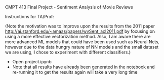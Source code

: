 CMPT 413 Final Project - Sentiment Analysis of Movie Reviews

Instructions for TA/Prof:

(Note the motivation was to improve upon the results from the 2011 paper http://ai.stanford.edu/~amaas/papers/wvSent_acl2011.pdf
by focusing on using a more effective vectorization method. Also, I am aware there are more advanced ML models that could have been used such as
Neural Nets, however due to the data hungry nature of NN models and the small dataset we are using, I chose to experiment with different classifiers.)

- Open project.ipynb
- Note that all results have already been generated in the notebook and re-running it to get the results again will take a very long time
